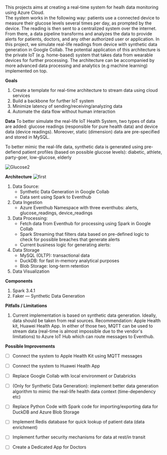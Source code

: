 This projects aims at creating a real-time system for healh data monitoring using Azure Cloud. <br> The system works in the following way: patients use a connected device to measure their glucose levels several times per day, as prompted by the device. The reading is then sent to a centralized system over the internet. From there, a data pipeline transforms and analyzes the data to provide alerts for patients, doctors, and any other authorized user or application.
In this project, we simulate real-life readings from device with synthetic data generation in Google Collab.
The potential application of this architecture is the private IoT (e.g. home-based) system that takes data from wearable devices for further processing. The architecture can be accompanied by more advanced data processing and analytics (e.g machine learning) implemented on top.  

**Goals**
1. Create a template for real-time architecture to stream data using cloud services
2. Build a backbone for further IoT system
3. Minimize latency of sending/receiving/analyzing data
4. Automate the data flow without human interaction

**Data**
To better simulate the real-life IoT Health System, two types of data are added: glucose readings (responsible for pure health data) and device data (device readings). Moreover, static (dimension) data are pre-specified and stored in MySQL. 

To better mimic the real-life data, synthetic data is generated using pre-defiend patient profiles (based on possible glucose levels): diabetic, athlete, party-goer, low-glucose, elderly

![Glucose2](https://github.com/barto-official/real_time_health_readings/assets/125658269/6e1775a3-903f-49d1-b611-cae925c44896)



**Architecture**
![first](https://github.com/barto-official/real_time_health_readings/assets/125658269/c734ed1d-8bfe-49b9-a71c-0482cb8a2015) 


1. Data Source:
   - Synthetic Data Generation in Google Collab
   - Data sent using Spark to Eventhub
2. Data Ingestion
   - Azure Eventhub Namespace with three eventhubs: alerts, glucose_readings, device_readings
4. Data Processing:
   - Fetch data from Eventhub for processing using Spark in Google Collab
   - Spark Streaming that filters data based on pre-defined logic to check for possible breaches that generate alerts
   - Current business logic for generating alerts: 
5. Data Storage
   - MySQL (OLTP): transactional data
   - DuckDB: for fast in-memory analytical purposes
   - Blob Storage: long-term retention
6. Data Visualization

**Components**
1. Spark 3.4.1
2. Faker — Synthetic Data Generation

**Pitfalls / Limitations**
1. Current implementation is based on synthetic data generation. Ideally, data should be taken from real sources. Recommendation: Apple Health kit, Huawei Health App. In either of those two, MQTT can be used to stream data (real-time is almost impossible due to the vendor's limitations) to Azure IoT Hub which can route messages to Eventhub.

**Possible Improvements**
- [ ] Connect the system to Apple Health Kit using MQTT messages
- [ ] Connect the system to Huawei Health App
- [ ] Replace Google Collab with local environment or Databricks
- [ ] (Only for Synthetic Data Generation): implement better data generation algorithm to mimic the real-life health data context (time-dependency etc)
- [ ] Replace Python Code with Spark code for importing/exporting data for DuckDB and Azure Blob Storage
- [ ] Implement Redis database for quick lookup of patient data (data enrichment)
- [ ] Implement further security mechanisms for data at rest/in transit
- [ ] Create a Dedicated App for Doctors


